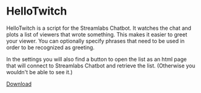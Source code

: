 # HelloTwitch

HelloTwitch is a script for the Streamlabs Chatbot. It watches the chat and plots a list of viewers that wrote something.
This makes it easier to greet your viewer. You can optionally specify phrases that need to be used in order to be recognized as greeting.

In the settings you will also find a button to open the list as an html page that will connect to Streamlabs Chatbot and retrieve the list. (Otherwise you wouldn't be able to see it.)

[Download](https://github.com/PakL/HelloTwitch/archive/master.zip)
